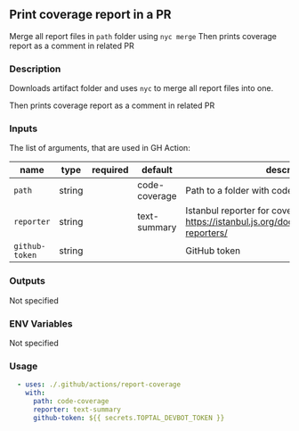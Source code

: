 ## Print coverage report in a PR

Merge all report files in `path` folder using `nyc merge`
Then prints coverage report as a comment in related PR

### Description

Downloads artifact folder and uses `nyc` to merge all report files into one.

Then prints coverage report as a comment in related PR

### Inputs

The list of arguments, that are used in GH Action:

| name           | type   | required | default       | description                                                                                              |
| -------------- | ------ | -------- | ------------- | -------------------------------------------------------------------------------------------------------- |
| `path`         | string |          | code-coverage | Path to a folder with code coverage file(s)                                                              |
| `reporter`     | string |          | text-summary  | Istanbul reporter for coverage output - see https://istanbul.js.org/docs/advanced/alternative-reporters/ |
| `github-token` | string |          |               | GitHub token                                                                                             |

### Outputs

Not specified

### ENV Variables

Not specified

### Usage

```yaml
  - uses: ./.github/actions/report-coverage
    with:
      path: code-coverage
      reporter: text-summary
      github-token: ${{ secrets.TOPTAL_DEVBOT_TOKEN }}
```
